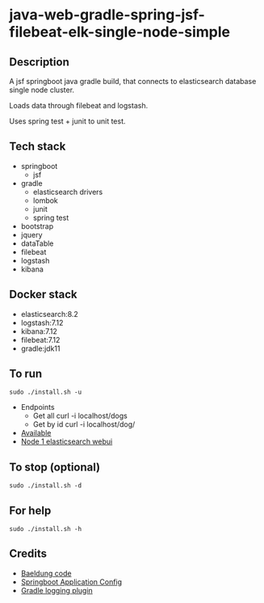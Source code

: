 # java-web-gradle-spring-jsf-filebeat-elk-single-node-simple

## Description
A jsf springboot java gradle build,
that connects to elasticsearch database single node cluster.

Loads data through filebeat and logstash.

Uses spring test + junit to unit test.

## Tech stack
- springboot
  - jsf
- gradle
  - elasticsearch drivers
  - lombok
  - junit
  - spring test
- bootstrap
- jquery
- dataTable
- filebeat
- logstash
- kibana

## Docker stack
- elasticsearch:8.2
- logstash:7.12
- kibana:7.12
- filebeat:7.12
- gradle:jdk11

## To run
`sudo ./install.sh -u`
- Endpoints
  - Get all curl -i localhost/dogs
  - Get by id curl -i localhost/dog/<id>
- [Available](http://localhost)
- [Node 1 elasticsearch webui](http://localhost:9200)

## To stop (optional)
`sudo ./install.sh -d`

## For help
`sudo ./install.sh -h`

## Credits
- [Baeldung code](https://www.baeldung.com/spring-data-elasticsearch-tutorial)
- [Springboot Application Config](https://betterjavacode.com/programming/elasticsearch-spring-boot)
- [Gradle logging plugin](https://github.com/radarsh/gradle-test-logger-plugin)
